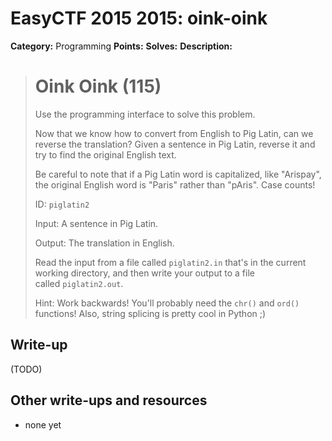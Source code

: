 # EasyCTF 2015 2015: oink-oink

**Category:** Programming
**Points:** 
**Solves:** 
**Description:**

> # Oink Oink (115)
> 
> 
> Use the programming interface to solve this problem.
> 
> 
> Now that we know how to convert from English to&nbsp;Pig Latin, can we reverse the translation? Given a sentence in Pig Latin, reverse it and try to find the original English text.
> 
> 
> Be careful to note that if a Pig Latin word is capitalized, like &quot;Arispay&quot;, the original English word is &quot;Paris&quot; rather than &quot;pAris&quot;. Case counts!
> 
> 
> ID: `piglatin2`
> 
> 
> Input: A sentence in Pig Latin.
> 
> 
> Output: The translation in English.
> 
> 
> Read the input from a file called&nbsp;`piglatin2.in`&nbsp;that&#39;s in the current working directory, and then write your output to a file called&nbsp;`piglatin2.out`.
> 
> 
> Hint: Work backwards! You'll probably need the `chr()` and `ord()` functions! Also, string splicing is pretty cool in Python ;)


## Write-up

(TODO)

## Other write-ups and resources

* none yet
